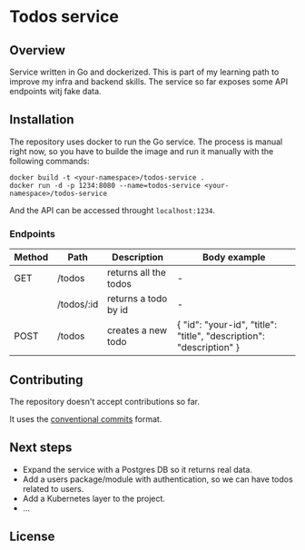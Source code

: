 # Todos service

## Overview

Service written in Go and dockerized. This is part of my learning path to improve my infra and backend skills. The service so far exposes some API endpoints witj fake data.

## Installation

The repository uses docker to run the Go service. The process is manual right now, so you have to builde the image and run it manually with the following commands:

```
docker build -t <your-namespace>/todos-service .
docker run -d -p 1234:8080 --name=todos-service <your-namespace>/todos-service
```

And the API can be accessed throught `localhost:1234`.

### Endpoints

| Method | Path       | Description           | Body example                                                        |
|--------|------------|-----------------------|---------------------------------------------------------------------|
| GET    | /todos     | returns all the todos | -                                                                   |
|        | /todos/:id | returns a todo by id  | -                                                                   |
| POST   | /todos     | creates a new todo    | { "id": "your-id", "title": "title", "description": "description" } |

## Contributing

The repository doesn't accept contributions so far.

It uses the [conventional commits](https://www.conventionalcommits.org/en/v1.0.0/) format.

## Next steps

* Expand the service with a Postgres DB so it returns real data.
* Add a users package/module with authentication, so we can have todos related to users.
* Add a Kubernetes layer to the project.
* ...

## License